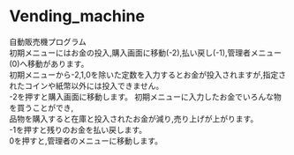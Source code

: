 # Vending_machine
自動販売機プログラム<br>
初期メニューにはお金の投入,購入画面に移動(-2),払い戻し(-1),管理者メニュー(0)へ移動があります。<br>
初期メニューから-2,1,0を除いた定数を入力するとお金が投入されますが,指定されたコインや紙幣以外には投入できません。<br>
-2を押すと購入画面に移動します。 初期メニューに入力したお金でいろんな物を買うことができ,<br>
品物を購入すると在庫と投入されたお金が減り,売り上げが上がります。<br>
-1を押すと残りのお金を払い戻します。<br>
0を押すと,管理者のメニューに移動します。<br>

